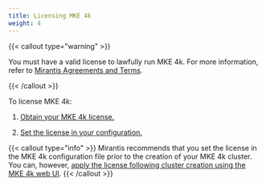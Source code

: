 ```yaml
---
title: Licensing MKE 4k
weight: 4
---
```


{{< callout type="warning" >}}

You must have a valid license to lawfully run MKE 4k. For more
information, refer to [Mirantis Agreements and Terms](https://legal.mirantis.com/).

{{< /callout >}}

To license MKE 4k:

1. [Obtain your MKE 4k license.](obtain-mke4k-license)

2. [Set the license in your configuration.](set-license-in-configuration)

{{< callout type="info" >}} Mirantis recommends that you set the license in the
MKE 4k configuration file prior to the creation of your MKE 4k cluster. You can, however, [apply the
license following cluster creation using the MKE 4k web
UI](apply-mke4k-license-post-installation).
{{< /callout >}}

